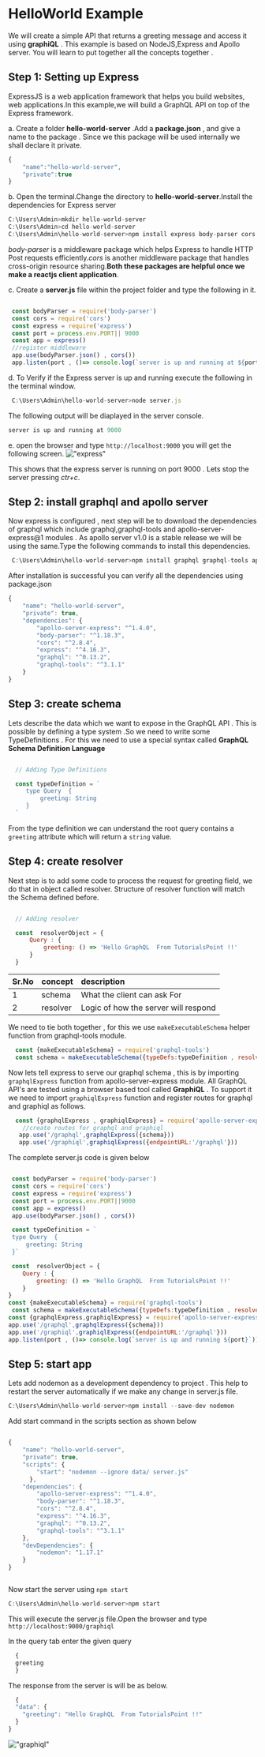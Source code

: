   
# HelloWorld Example

We will create a simple API that returns a greeting message and access it using **graphiQL** . This example is based on NodeJS,Express and Apollo server.
You will learn to put together all the concepts together .

## Step 1: Setting up Express

ExpressJS is a web application framework that helps you build websites, web applications.In this example,we will build a GraphQL API on top of the Express framework.

a. Create a folder **hello-world-server** .Add a **package.json** , and give a name to the package . Since we this package will be used internally we shall declare it private.

```javascript
{
    "name":"hello-world-server",
    "private":true
}
```

b. Open the terminal.Change the directory to **hello-world-server**.Install the dependencies for Express server

```javascript
C:\Users\Admin>mkdir hello-world-server
C:\Users\Admin>cd hello-world-server
C:\Users\Admin\hello-world-server>npm install express body-parser cors

```

*body-parser* is a middleware package which helps Express to handle HTTP Post requests efficiently.*cors* is another middleware package that handles cross-origin resource sharing.**Both these packages are helpful once we make a reactjs client application**.

c. Create a **server.js** file within the project folder and type the following in it.

```javascript

 const bodyParser = require('body-parser')
 const cors = require('cors')
 const express = require('express')
 const port = process.env.PORT|| 9000
 const app = express()
 //register middleware
 app.use(bodyParser.json() , cors())
 app.listen(port , ()=> console.log(`server is up and running at ${port}`))


```

d. To Verify if the Express server is up and running execute the following in the terminal window.

```javascript
 C:\Users\Admin\hello-world-server>node server.js
```

The following output will be diaplayed in the server console.

```javascript
server is up and running at 9000
```

e. open the browser and type `http://localhost:9000` you will get the following screen.
!["express"](https://user-images.githubusercontent.com/9062443/44002340-a6ab8992-9e5e-11e8-8907-81ec94ad27df.png "express")

This shows that the express server is running on port 9000 . Lets stop the server pressing *ctr+c*.

## Step 2: install graphql and apollo server

 Now express is configured , next step will be to download the dependencies of graphql which include graphql,graphql-tools and apollo-server-express@1 modules . As apollo server v1.0 is a stable release we will be using the same.Type the following commands to install this dependencies.

```javascript
 C:\Users\Admin\hello-world-server>npm install graphql graphql-tools apollo-server-express@1
```

After installation is successful you can verify all the dependencies using package.json

```javascript
{
    "name": "hello-world-server",
    "private": true,
    "dependencies": {
        "apollo-server-express": "^1.4.0",
        "body-parser": "^1.18.3",
        "cors": "^2.8.4",
        "express": "^4.16.3",
        "graphql": "^0.13.2",
        "graphql-tools": "^3.1.1"
    }
}

```

## Step 3: create  schema

Lets describe the data which we want to expose in the GraphQL API . This
is possible by defining a type system .So we need to write some TypeDefinitions . For this we need to use a special syntax called
**GraphQL Schema Definition Language**

```javascript

  // Adding Type Definitions

  const typeDefinition = `
     type Query  {
         greeting: String
     }
  `
```

From the type definition we can understand the root query  contains a `greeting` attribute which will return a `string` value.

## Step 4: create  resolver

Next step is to add some code to process the request for greeting field, we do that in object called resolver. Structure of resolver function will match the Schema defined before.

```javascript

  // Adding resolver

  const  resolverObject = {
      Query : {
          greeting: () => 'Hello GraphQL  From TutorialsPoint !!'
      }
  }
```

|Sr.No | concept | description
|:-----|:--------|:-----------
|1    | schema | What the client can ask For
| 2   | resolver | Logic of how the  server will respond

We need to tie both together , for this we use `makeExecutableSchema` helper function from graphql-tools module.

```javascript
  const {makeExecutableSchema} = require('graphql-tools')
  const schema = makeExecutableSchema({typeDefs:typeDefinition , resolvers:resolverObject})

```

Now lets tell express to serve our graphql schema , this is by importing  `graphqlExpress` function from apollo-server-express module. All GraphQL API's are tested using a browser based tool called **GraphiQL** . To support it we need to import `graphiqlExpress` function and register routes for graphql and graphiql as follows.

```javascript
  const {graphqlExpress , graphiqlExpress} = require('apollo-server-express')
    //create routes for graphql and graphiql
   app.use('/graphql',graphqlExpress({schema}))
   app.use('/graphiql',graphiqlExpress({endpointURL:'/graphql'}))

```

The complete server.js code is given below

```javascript

 const bodyParser = require('body-parser')
 const cors = require('cors')
 const express = require('express')
 const port = process.env.PORT||9000
 const app = express()
 app.use(bodyParser.json() , cors())

 const typeDefinition = `
 type Query  {
     greeting: String
 }`

 const  resolverObject = {
    Query : {
        greeting: () => 'Hello GraphQL  From TutorialsPoint !!'
    }
}
const {makeExecutableSchema} = require('graphql-tools')
 const schema = makeExecutableSchema({typeDefs:typeDefinition , resolvers:resolverObject})
const {graphqlExpress,graphiqlExpress} = require('apollo-server-express')
app.use('/graphql',graphqlExpress({schema}))
app.use('/graphiql',graphiqlExpress({endpointURL:'/graphql'}))
app.listen(port , ()=> console.log(`server is up and running ${port}`))

```

## Step 5: start app

 Lets add nodemon as a development dependency to project . This help to restart the server automatically if we make any change in server.js file.

 ```javascript
 C:\Users\Admin\hello-world-server>npm install --save-dev nodemon

```

Add start command in the scripts section as shown below

```javascript

{
    "name": "hello-world-server",
    "private": true,
    "scripts": {
        "start": "nodemon --ignore data/ server.js"
      },
    "dependencies": {
        "apollo-server-express": "^1.4.0",
        "body-parser": "^1.18.3",
        "cors": "^2.8.4",
        "express": "^4.16.3",
        "graphql": "^0.13.2",
        "graphql-tools": "^3.1.1"
    },
    "devDependencies": {
        "nodemon": "1.17.1"
    }
}



```

Now start the server using `npm start`

```javascript
C:\Users\Admin\hello-world-server>npm start
```

This will execute the server.js file.Open the  browser and type `http://localhost:9000/graphiql`

In the query tab enter the given query

```javascript
  {
  greeting
  }

```

The response from the server is will be as below.

```javascript
  {
  "data": {
    "greeting": "Hello GraphQL  From TutorialsPoint !!"
  }
}


```

!["graphiql"](https://user-images.githubusercontent.com/9062443/44010356-80865618-9ecf-11e8-8297-fe947766a200.png "graphql")
